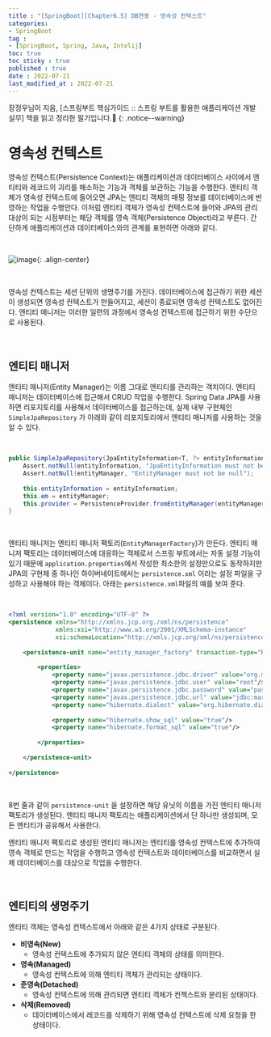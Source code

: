 ```yaml
---
title : "[SpringBoot][Chapter6.5] DB연동 - 영속성 컨텍스트"
categories:
- SpringBoot
tag :
- [SpringBoot, Spring, Java, Intelij]
toc: true
toc_sticky : true
published : true
date : 2022-07-21
last_modified_at : 2022-07-21
---
```






장정우님이 지음, [스프링부트 핵심가이드 :: 스프링 부트를 활용한 애플리케이션 개발 실무] 책을 읽고 정리한 필기입니다.📢
{: .notice--warning}



# 영속성 컨텍스트

영속성 컨텍스트(Persistence Context)는 애플리케이션과 데이터베이스 사이에서 엔티티와 레코드의 괴리를 해소하는 기능과 객체를 보관하는 기능을 수행한다. 엔티티 객체가 영속성 컨텍스트에 들어오면 JPA는 엔티티 객체의 매핑 정보를 데이터베이스에 반영하는 작업을 수행안다. 이처럼 엔티티 객체가 영속성 컨텍스트에 들어와 JPA의 관리 대상이 되는 시점부터는 해당 객체를 영속 객체(Persistence Object)라고 부른다. 간단하게 애플리케이션과 데이터베이스와의 관계를 표현하면 아래와 같다.

<br>

![image](https://user-images.githubusercontent.com/13410737/180015608-3b908a03-0616-45c9-a83b-7931af42a245.png){: .align-center}

<br>

영속성 컨텍스트는 세션 단위의 생명주기를 가진다. 데이터베이스에 접근하기 위한 세션이 생성되면 영속성 컨텍스트가 만들어지고, 세션이 종료되면 영속성 컨텍스트도 없어진다. 엔티티 매니저는 이러한 일련의 과정에서 영속성 컨텍스트에 접근하기 위한 수단으로 사용된다.

<br>

## 엔티티 매니저

엔티티 매니저(Entity Manager)는 이름 그대로 엔티티를 관리하는 객치이다. 엔티티 매니저는 데이터베이스에 접근해서 CRUD 작업을 수행한다. Spring Data JPA를 사용하면 리포지토리를 사용해서 데이터베이스를 접근하는데, 실제 내부 구현체인 `SimpleJpaRepository` 가 아래와 같이 리포지토리에서 엔티티 매니저를 사용하는 것을 알 수 있다.

<br>

```java
public SimpleJpaRepository(JpaEntityInformation<T, ?> entityInformation, EntityManager entityManager){
	Assert.notNull(entityInformation, "JpaEntityInformation must not be null");
	Assert.notNull(entityManager, "EntityManager must not be null");
	
	this.entityInformation = entityInformation;
	this.em = entityManager;
	this.provider = PersistenceProvider.fromEntityManager(entityManager);
}
```

<br>

엔티티 매니저는 엔티티 매니저 팩토리(`EntityManagerFactory`)가 만든다. 엔티티 매니저 팩토리는 데이터베이스에 대응하는 객체로서 스프링 부트에서는 자동 설정 기능이 있기 때문에 `application.properties`에서 작성한 최소한의 설정만으로도 동작하지만 JPA의 구현체 중 하나인 하이버네이트에서는 `persistence.xml` 이라는 설정 파일을 구성하고 사용해야 하는 객체이다. 아래는 `persistence.xml`파일의 예를 보여 준다.

<br>

```xml
<?xml version="1.0" encoding="UTF-8" ?>
<persistence xmlns="http://xmlns.jcp.org./xml/ns/persistence"
             xmlns:xsi="http://www.w3.org/2001/XMLSchema-instance"
             xsi:schemaLocation="http://xmls.jcp.org/xml/ns/persistence_2_1.xsd" version="2.1">
    
    <persistence-unit name="entity_manager_factory" transaction-type="RESOURCE_LOCAL">
    
        <properties>
            <property name="javax.persistence.jdbc.driver" value="org.mariadb.jdbc.Driver"/>
            <property name="javax.persistence.jdbc.user" value="root"/>
            <property name="javax.persistence.jdbc.password" value="password"/>
            <property name="javax.persistence.jdbc.url" value="jdbc:mariadb://localhost:3306"/>
            <property name="hibernate.dialect" value="org.hibernate.dialect.MariaDB103Dialect"/>
            
            <property name="hibernate.show_sql" value="true"/>
            <property name="hibernate.format_sql" value="true"/>
            
        </properties>
        
    </persistence-unit>
    
</persistence>
```

<br>

8번 줄과 같이 `persistence-unit` 을 설정하면 해당 유닛의 이름을 가진 엔티티 매니저 팩토리가 생성된다. 엔티티 매니저 팩토리는 애플리케이션에서 단 하나만 생성되며, 모든 엔티티가 공유해서 사용한다.

엔티티 매니저 팩토리로 생성된 엔티티 매니저는 엔티티를 영속성 컨텍스트에 추가하여 영속 객체로 만드는 작업을 수행하고 영속성 컨텍스트와 데이터베이스를 비교하면서 실제 데이터베이스를 대상으로 작업을 수행한다.

<br>

## 엔티티의 생명주기

엔티티 객체는 영속성 컨텍스트에서 아래와 같은 4가지 상태로 구분된다.

- **비영속(New)**
  - 영속성 컨텍스트에 추가되지 않은 엔티티 객체의 상태를 의미한다.
- **영속(Managed)**
  - 영속성 컨텍스트에 의해 엔티티 객체가 관리되는 상태이다.
- **준영속(Detached)**
  - 영속성 컨텍스트에 의해 관리되면 엔티티 객체가 컨첵스트와 분리된 상태이다.
- **삭제(Removed)**
  - 데이터베이스에서 레코드를 삭제하기 위해 영속성 컨텍스트에 삭제 요청을 한 상태이다.
